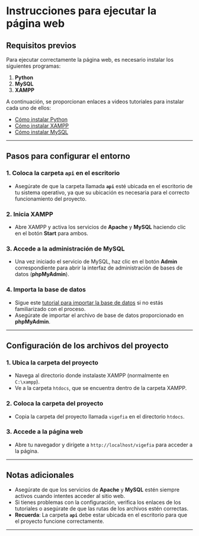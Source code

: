 # Instrucciones para ejecutar la página web

## Requisitos previos

Para ejecutar correctamente la página web, es necesario instalar los siguientes programas:
1. **Python**
2. **MySQL**
3. **XAMPP**

A continuación, se proporcionan enlaces a videos tutoriales para instalar cada uno de ellos:

- [Cómo instalar Python](https://www.youtube.com/watch?v=i6j8jT_OdEU&ab_channel=CarlosMasterWeb)
- [Cómo instalar XAMPP](https://www.youtube.com/watch?v=EmQZt6o6-78&ab_channel=Code503)
- [Cómo instalar MySQL](https://www.youtube.com/watch?v=NRPAur8m7M0&ab_channel=Jos%C3%A9-DesarrolloWeb)

---

## Pasos para configurar el entorno

### 1. Coloca la carpeta `api` en el escritorio
- Asegúrate de que la carpeta llamada **`api`** esté ubicada en el escritorio de tu sistema operativo, ya que su ubicación es necesaria para el correcto funcionamiento del proyecto.

### 2. Inicia XAMPP
- Abre XAMPP y activa los servicios de **Apache** y **MySQL** haciendo clic en el botón **Start** para ambos.

### 3. Accede a la administración de MySQL
- Una vez iniciado el servicio de MySQL, haz clic en el botón **Admin** correspondiente para abrir la interfaz de administración de bases de datos (**phpMyAdmin**).

### 4. Importa la base de datos
- Sigue este [tutorial para importar la base de datos](https://www.youtube.com/watch?v=jvm3K6Yw13E&ab_channel=WolfTech) si no estás familiarizado con el proceso.
- Asegúrate de importar el archivo de base de datos proporcionado en **phpMyAdmin**.

---

## Configuración de los archivos del proyecto

### 1. Ubica la carpeta del proyecto
- Navega al directorio donde instalaste XAMPP (normalmente en `C:\xampp`).
- Ve a la carpeta `htdocs`, que se encuentra dentro de la carpeta XAMPP.

### 2. Coloca la carpeta del proyecto
- Copia la carpeta del proyecto llamada `vigefia` en el directorio `htdocs`.

### 3. Accede a la página web
- Abre tu navegador y dirígete a `http://localhost/vigefia` para acceder a la página.

---

## Notas adicionales
- Asegúrate de que los servicios de **Apache** y **MySQL** estén siempre activos cuando intentes acceder al sitio web.
- Si tienes problemas con la configuración, verifica los enlaces de los tutoriales o asegúrate de que las rutas de los archivos estén correctas.
- **Recuerda**: La carpeta **`api`** debe estar ubicada en el escritorio para que el proyecto funcione correctamente.

---

